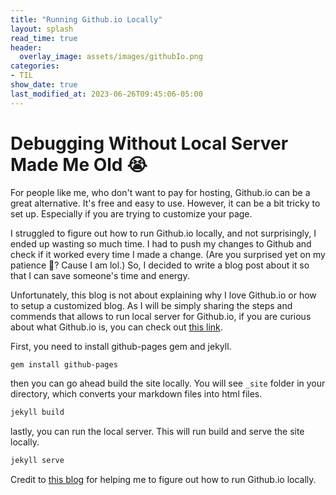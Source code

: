 ```yaml
---
title: "Running Github.io Locally"
layout: splash
read_time: true
header:
  overlay_image: assets/images/githubIo.png
categories:
- TIL
show_date: true
last_modified_at: 2023-06-26T09:45:06-05:00 
---
```


# Debugging Without Local Server Made Me Old 😭

For people like me, who don't want to pay for hosting, Github.io can be a great alternative. It's free and easy to use. However, it can be a bit tricky to set up. Especially if you are trying to customize your page.


I struggled to figure out how to run Github.io locally, and not surprisingly, I ended up wasting so much time. I had to push my changes to Github and check if it worked every time I made a change. (Are you surprised yet on my patience 🫠? Cause I am lol.) So, I decided to write a blog post about it so that I can save someone's time and energy.

Unfortunately, this blog is not about explaining why I love Github.io or how to setup a customized blog. As I will be simply sharing the steps and commends that allows to run local server for Github.io, if you are curious about what Github.io is, you can check out [this link](https://pages.github.com/).

First, you need to install github-pages gem and jekyll.
```bash
gem install github-pages
```

then you can go ahead build the site locally. You will see `_site` folder in your directory, which converts your markdown files into html files.
```bash
jekyll build
```

lastly, you can run the local server. This will run build and serve the site locally.
```bash
jekyll serve
```

Credit to [this blog](https://kbroman.org/simple_site/pages/local_test.html) for helping me to figure out how to run Github.io locally.
